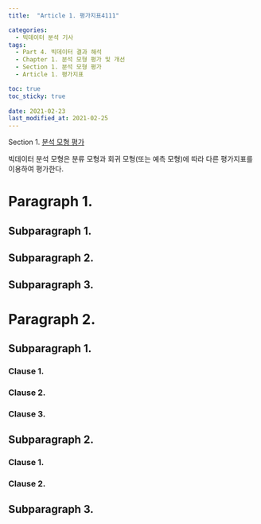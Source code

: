 ```yaml
---
title:  "Article 1. 평가지표4111"

categories:
  - 빅데이터 분석 기사
tags: 
  - Part 4. 빅데이터 결과 해석
  - Chapter 1. 분석 모형 평가 및 개선
  - Section 1. 분석 모형 평가
  - Article 1. 평가지표

toc: true
toc_sticky: true
 
date: 2021-02-23
last_modified_at: 2021-02-25
---
```


Section 1. [분석 모형 평가]()

빅데이터 분석 모형은 분류 모형과 회귀 모형(또는 예측 모형)에 따라 다른 평가지표를 이용하여 평가한다.

# Paragraph 1. 

## Subparagraph 1. 

## Subparagraph 2. 

## Subparagraph 3. 

# Paragraph 2. 

## Subparagraph 1. 

### Clause 1. 

### Clause 2. 

### Clause 3. 

## Subparagraph 2. 

### Clause 1. 

### Clause 2. 

## Subparagraph 3. 

